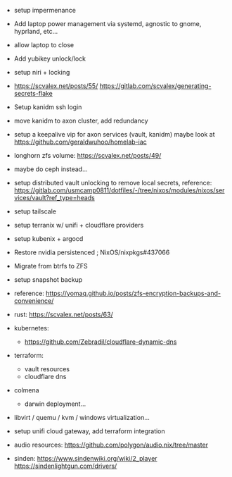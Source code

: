 - setup impermenance

- Add laptop power management via systemd, agnostic to gnome, hyprland, etc...

- allow laptop to close

- Add yubikey unlock/lock

- setup niri + locking

- https://scvalex.net/posts/55/ https://gitlab.com/scvalex/generating-secrets-flake

- Setup kanidm ssh login

- move kanidm to axon cluster, add redundancy

- setup a keepalive vip for axon services (vault, kanidm) maybe look at https://github.com/geraldwuhoo/homelab-iac

- longhorn zfs volume: https://scvalex.net/posts/49/

- maybe do ceph instead...

- setup distributed vault unlocking to remove local secrets, reference: https://gitlab.com/usmcamp0811/dotfiles/-/tree/nixos/modules/nixos/services/vault?ref_type=heads

- setup tailscale

- setup terranix w/ unifi + cloudflare providers

- setup kubenix + argocd

- Restore nvidia persistenced ; NixOS/nixpkgs#437066

- Migrate from btrfs to ZFS

- setup snapshot backup

- reference: https://yomaq.github.io/posts/zfs-encryption-backups-and-convenience/

- rust: https://scvalex.net/posts/63/

- kubernetes:
  - https://github.com/Zebradil/cloudflare-dynamic-dns

- terraform:
  - vault resources
  - cloudflare dns

- colmena
  - darwin deployment...

- libvirt / quemu / kvm / windows virtualization...

- setup unifi cloud gateway, add terraform integration

- audio resources: https://github.com/polygon/audio.nix/tree/master

- sinden: https://www.sindenwiki.org/wiki/2_player https://sindenlightgun.com/drivers/

